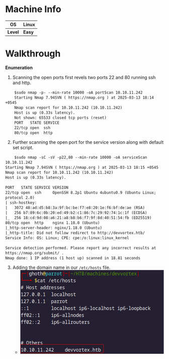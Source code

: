 # **Machine Info**

| OS        | Linux    |
| --------- | -------- |
| **Level** | **Easy** |


# **Walkthrough**
**Enumeration**
1. Scanning the open ports first revels two ports 22 and 80 running ssh and http.
```
	$sudo nmap -p- --min-rate 10000 -oA portScan 10.10.11.242
	Starting Nmap 7.94SVN ( https://nmap.org ) at 2025-03-13 18:14 +0545
	Nmap scan report for 10.10.11.242 (10.10.11.242)
	Host is up (0.33s latency).
	Not shown: 65533 closed tcp ports (reset)
	PORT   STATE SERVICE
	22/tcp open  ssh
	80/tcp open  http
```

2. Further scanning the open port for the service version along with default set script.
```
	$sudo nmap -sC -sV -p22,80 --min-rate 10000 -oA serviceScan 10.10.11.242
Starting Nmap 7.94SVN ( https://nmap.org ) at 2025-03-13 18:15 +0545
Nmap scan report for 10.10.11.242 (10.10.11.242)
Host is up (0.33s latency).

PORT   STATE SERVICE VERSION
22/tcp open  ssh     OpenSSH 8.2p1 Ubuntu 4ubuntu0.9 (Ubuntu Linux; protocol 2.0)
| ssh-hostkey: 
|   3072 48:ad:d5:b8:3a:9f:bc:be:f7:e8:20:1e:f6:bf:de:ae (RSA)
|   256 b7:89:6c:0b:20:ed:49:b2:c1:86:7c:29:92:74:1c:1f (ECDSA)
|_  256 18:cd:9d:08:a6:21:a8:b8:b6:f7:9f:8d:40:51:54:fb (ED25519)
80/tcp open  http    nginx 1.18.0 (Ubuntu)
|_http-server-header: nginx/1.18.0 (Ubuntu)
|_http-title: Did not follow redirect to http://devvortex.htb/
Service Info: OS: Linux; CPE: cpe:/o:linux:linux_kernel

Service detection performed. Please report any incorrect results at https://nmap.org/submit/ .
Nmap done: 1 IP address (1 host up) scanned in 18.81 seconds

```

3. Adding the domain name in our `/etc/hosts` file.
	- ![](Assets/Pasted%20image%2020250313183443.png)

